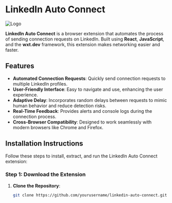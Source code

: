# LinkedIn Auto Connect

![Logo](path_to_your_logo_image)  <!-- Replace with the path to your logo image -->

**LinkedIn Auto Connect** is a browser extension that automates the process of sending connection requests on LinkedIn. Built using **React**, **JavaScript**, and the **wxt.dev** framework, this extension makes networking easier and faster.

## Features

- **Automated Connection Requests**: Quickly send connection requests to multiple LinkedIn profiles.
- **User-Friendly Interface**: Easy to navigate and use, enhancing the user experience.
- **Adaptive Delay**: Incorporates random delays between requests to mimic human behavior and reduce detection risks.
- **Real-Time Feedback**: Provides alerts and console logs during the connection process.
- **Cross-Browser Compatibility**: Designed to work seamlessly with modern browsers like Chrome and Firefox.

## Installation Instructions

Follow these steps to install, extract, and run the LinkedIn Auto Connect extension:

### Step 1: Download the Extension

1. **Clone the Repository**:
   ```bash
   git clone https://github.com/yourusername/linkedin-auto-connect.git
